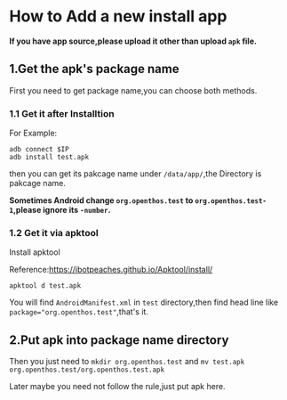 # How to Add a new install app
**If you have app source,please upload it other than upload `apk` file.**
## 1.Get the apk's package name
First you need to get package name,you can choose both methods.
### 1.1 Get it after Installtion
For Example:
```
adb connect $IP
adb install test.apk
```
then you can get its pakcage name under `/data/app/`,the Directory is pakcage name.

**Sometimes Android change `org.openthos.test` to `org.openthos.test-1`,please ignore its `-number`.**

### 1.2 Get it via apktool
Install apktool

Reference:https://ibotpeaches.github.io/Apktool/install/
```
apktool d test.apk
```
You will find `AndroidManifest.xml` in `test` directory,then find head line like `package="org.openthos.test"`,that's it.
## 2.Put apk into package name directory
Then you just need to `mkdir org.openthos.test` and `mv test.apk org.openthos.test/org.openthos.test.apk`

Later maybe you need not follow the rule,just put apk here.
